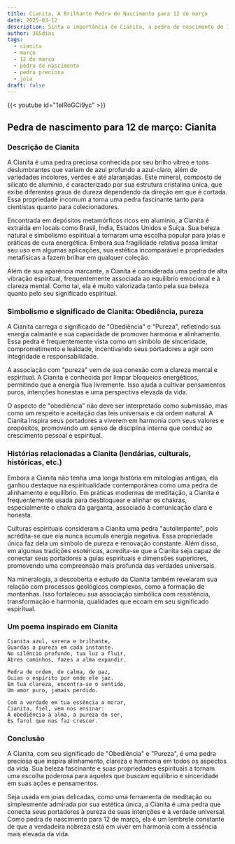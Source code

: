 ```yaml
---
title: Cianita, A Brilhante Pedra de Nascimento para 12 de março
date: 2025-03-12
description: Sinta a importância de Cianita, a pedra de nascimento de 12 de março que simboliza Obediência, pureza. Deixe que sua beleza e significado iluminem seu dia.
author: 365dias
tags:
  - cianita
  - março
  - 12 de março
  - pedra de nascimento
  - pedra preciosa
  - joia
draft: false
---
```


{{< youtube id="1elRoGCi9yc" >}}

## Pedra de nascimento para 12 de março: Cianita

### Descrição de Cianita

A Cianita é uma pedra preciosa conhecida por seu brilho vítreo e tons deslumbrantes que variam de azul profundo a azul-claro, além de variedades incolores, verdes e até alaranjadas. Este mineral, composto de silicato de alumínio, é caracterizado por sua estrutura cristalina única, que exibe diferentes graus de dureza dependendo da direção em que é cortada. Essa propriedade incomum a torna uma pedra fascinante tanto para cientistas quanto para colecionadores.

Encontrada em depósitos metamórficos ricos em alumínio, a Cianita é extraída em locais como Brasil, Índia, Estados Unidos e Suíça. Sua beleza natural e simbolismo espiritual a tornaram uma escolha popular para joias e práticas de cura energética. Embora sua fragilidade relativa possa limitar seu uso em algumas aplicações, sua estética incomparável e propriedades metafísicas a fazem brilhar em qualquer coleção.

Além de sua aparência marcante, a Cianita é considerada uma pedra de alta vibração espiritual, frequentemente associada ao equilíbrio emocional e à clareza mental. Como tal, ela é muito valorizada tanto pela sua beleza quanto pelo seu significado espiritual.

### Simbolismo e significado de Cianita: Obediência, pureza

A Cianita carrega o significado de "Obediência" e "Pureza", refletindo sua energia calmante e sua capacidade de promover harmonia e alinhamento. Essa pedra é frequentemente vista como um símbolo de sinceridade, comprometimento e lealdade, incentivando seus portadores a agir com integridade e responsabilidade.

A associação com "pureza" vem de sua conexão com a clareza mental e espiritual. A Cianita é conhecida por limpar bloqueios energéticos, permitindo que a energia flua livremente. Isso ajuda a cultivar pensamentos puros, intenções honestas e uma perspectiva elevada da vida.

O aspecto de "obediência" não deve ser interpretado como submissão, mas como um respeito e aceitação das leis universais e da ordem natural. A Cianita inspira seus portadores a viverem em harmonia com seus valores e propósitos, promovendo um senso de disciplina interna que conduz ao crescimento pessoal e espiritual.

### Histórias relacionadas a Cianita (lendárias, culturais, históricas, etc.)

Embora a Cianita não tenha uma longa história em mitologias antigas, ela ganhou destaque na espiritualidade contemporânea como uma pedra de alinhamento e equilíbrio. Em práticas modernas de meditação, a Cianita é frequentemente usada para desbloquear e alinhar os chakras, especialmente o chakra da garganta, associado à comunicação clara e honesta.

Culturas espirituais consideram a Cianita uma pedra "autolimpante", pois acredita-se que ela nunca acumula energia negativa. Essa propriedade única faz dela um símbolo de pureza e renovação constante. Além disso, em algumas tradições esotéricas, acredita-se que a Cianita seja capaz de conectar seus portadores a guias espirituais e dimensões superiores, promovendo uma compreensão mais profunda das verdades universais.

Na mineralogia, a descoberta e estudo da Cianita também revelaram sua relação com processos geológicos complexos, como a formação de montanhas. Isso fortaleceu sua associação simbólica com resistência, transformação e harmonia, qualidades que ecoam em seu significado espiritual.

### Um poema inspirado em Cianita

```
Cianita azul, serena e brilhante,  
Guardas a pureza em cada instante.  
No silêncio profundo, tua luz a fluir,  
Abres caminhos, fazes a alma expandir.  

Pedra de ordem, de calma, de paz,  
Guias o espírito por onde ele jaz.  
Em tua clareza, encontra-se o sentido,  
Um amor puro, jamais perdido.  

Com a verdade em tua essência a morar,  
Cianita, fiel, vem nos ensinar:  
A obediência à alma, a pureza do ser,  
És farol que nos faz crescer.  
```

### Conclusão

A Cianita, com seu significado de "Obediência" e "Pureza", é uma pedra preciosa que inspira alinhamento, clareza e harmonia em todos os aspectos da vida. Sua beleza fascinante e suas propriedades espirituais a tornam uma escolha poderosa para aqueles que buscam equilíbrio e sinceridade em suas ações e pensamentos.

Seja usada em joias delicadas, como uma ferramenta de meditação ou simplesmente admirada por sua estética única, a Cianita é uma pedra que conecta seus portadores à pureza de suas intenções e à verdade universal. Como pedra de nascimento para 12 de março, ela é um lembrete constante de que a verdadeira nobreza está em viver em harmonia com a essência mais elevada da vida.